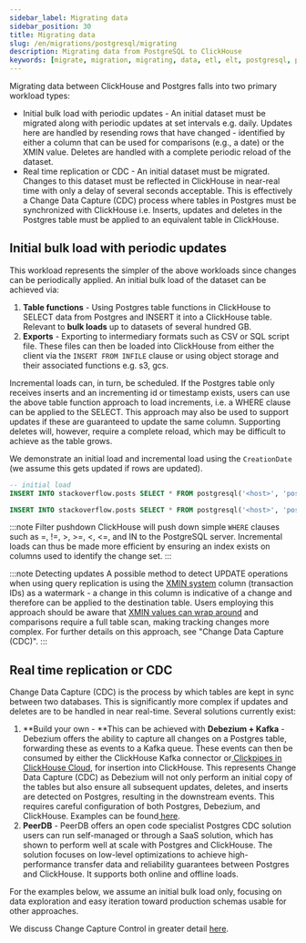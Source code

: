 ```yaml
---
sidebar_label: Migrating data
sidebar_position: 30
title: Migrating data
slug: /en/migrations/postgresql/migrating
description: Migrating data from PostgreSQL to ClickHouse
keywords: [migrate, migration, migrating, data, etl, elt, postgresql, postgres]
---
```


Migrating data between ClickHouse and Postgres falls into two primary workload types:

- Initial bulk load with periodic updates - An initial dataset must be migrated along with periodic updates at set intervals e.g. daily. Updates here are handled by resending rows that have changed - identified by either a column that can be used for comparisons (e.g., a date) or the XMIN value. Deletes are handled with a complete periodic reload of the dataset.
- Real time replication or CDC -  An initial dataset must be migrated. Changes to this dataset must be reflected in ClickHouse in near-real time with only a delay of several seconds acceptable. This is effectively a Change Data Capture (CDC) process where tables in Postgres must be synchronized with ClickHouse i.e. Inserts, updates and deletes in the Postgres table must be applied to an equivalent table in ClickHouse.

## Initial bulk load with periodic updates

This workload represents the simpler of the above workloads since changes can be periodically applied. An initial bulk load of the dataset can be achieved via:

1. **Table functions** - Using Postgres table functions in ClickHouse to SELECT data from Postgres and INSERT it into a ClickHouse table. Relevant to **bulk loads** up to datasets of several hundred GB.
2. **Exports** - Exporting to intermediary formats such as CSV or SQL script file. These files can then be loaded into ClickHouse from either the client via the `INSERT FROM INFILE` clause or using object storage and their associated functions e.g. s3, gcs.

Incremental loads can, in turn, be scheduled. If the Postgres table only receives inserts and an incrementing id or timestamp exists, users can use the above table function approach to load increments, i.e. a WHERE clause can be applied to the SELECT.  This approach may also be used to support updates if these are guaranteed to update the same column. Supporting deletes will, however, require a complete reload, which may be difficult to achieve as the table grows.

We demonstrate an initial load and incremental load using the `CreationDate` (we assume this gets updated if rows are updated).


```sql
-- initial load
INSERT INTO stackoverflow.posts SELECT * FROM postgresql('<host>', 'postgres', 'posts', 'postgres', '<password')

INSERT INTO stackoverflow.posts SELECT * FROM postgresql('<host>', 'postgres', 'posts', 'postgres', '<password') WHERE CreationDate > ( SELECT (max(CreationDate) FROM stackoverflow.posts)
```

:::note Filter pushdown
ClickHouse will push down simple `WHERE` clauses such as =, !=, >, >=, <, <=, and IN to the PostgreSQL server. Incremental loads can thus be made more efficient by ensuring an index exists on columns used to identify the change set.
:::

:::note Detecting updates
A possible method to detect UPDATE operations when using query replication is using the [XMIN system](https://www.postgresql.org/docs/9.1/ddl-system-columns.html) column (transaction IDs) as a watermark - a change in this column is indicative of a change and therefore can be applied to the destination table. Users employing this approach should be aware that [XMIN values can wrap around](https://cloud.google.com/sql/docs/postgres/recommender-high-transactionid-utilization) and comparisons require a full table scan, making tracking changes more complex. For further details on this approach, see "Change Data Capture (CDC)".
:::

## Real time replication or CDC

Change Data Capture (CDC) is the process by which tables are kept in sync between two databases. This is significantly more complex if updates and deletes are to be handled in near real-time. Several solutions currently exist:

1. **Build your own - **This can be achieved with **Debezium + Kafka** - Debezium offers the ability to capture all changes on a Postgres table, forwarding these as events to a Kafka queue. These events can then be consumed by either the ClickHouse Kafka connector or[ Clickpipes in ClickHouse Cloud](https://clickhouse.com/cloud/clickpipes), for insertion into ClickHouse. This represents Change Data Capture (CDC) as Debezium will not only perform an initial copy of the tables but also ensure all subsequent updates, deletes, and inserts are detected on Postgres, resulting in the downstream events. This requires careful configuration of both Postgres, Debezium, and ClickHouse. Examples can be found[ here](https://clickhouse.com/blog/clickhouse-postgresql-change-data-capture-cdc-part-2).
2. **PeerDB** - PeerDB offers an open code specialist Postgres CDC solution users can run self-managed or through a SaaS solution, which has shown to perform well at scale with Postgres and ClickHouse. The solution focuses on low-level optimizations to achieve high-performance transfer data and reliability guarantees between Postgres and ClickHouse. It supports both online and offline loads.

For the examples below, we assume an initial bulk load only, focusing on data exploration and easy iteration toward production schemas usable for other approaches.

We discuss Change Capture Control in greater detail [here](/docs/en/migrations/postgresql/cdc).
